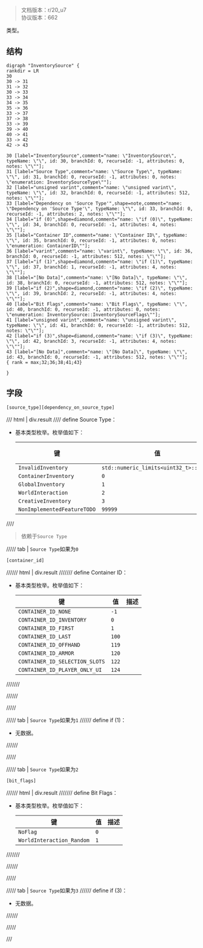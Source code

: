 # <!-- md:samp InventorySource -->

> 文档版本：r/20_u7<br/>协议版本：662

<!-- md:samp InventorySource -->类型。

## 结构

```viz
digraph "InventorySource" {
rankdir = LR
30
30 -> 31
31 -> 32
30 -> 33
33 -> 34
34 -> 35
35 -> 36
33 -> 37
37 -> 38
33 -> 39
39 -> 40
40 -> 41
33 -> 42
42 -> 43

30 [label="InventorySource",comment="name: \"InventorySource\", typeName: \"\", id: 30, branchId: 0, recurseId: -1, attributes: 0, notes: \"\""];
31 [label="Source Type",comment="name: \"Source Type\", typeName: \"\", id: 31, branchId: 0, recurseId: -1, attributes: 0, notes: \"enumeration: InventorySourceType\""];
32 [label="unsigned varint",comment="name: \"unsigned varint\", typeName: \"\", id: 32, branchId: 0, recurseId: -1, attributes: 512, notes: \"\""];
33 [label="Dependency on 'Source Type'",shape=note,comment="name: \"Dependency on 'Source Type'\", typeName: \"\", id: 33, branchId: 0, recurseId: -1, attributes: 2, notes: \"\""];
34 [label="if (0)",shape=diamond,comment="name: \"if (0)\", typeName: \"\", id: 34, branchId: 0, recurseId: -1, attributes: 4, notes: \"\""];
35 [label="Container ID",comment="name: \"Container ID\", typeName: \"\", id: 35, branchId: 0, recurseId: -1, attributes: 0, notes: \"enumeration: ContainerID\""];
36 [label="varint",comment="name: \"varint\", typeName: \"\", id: 36, branchId: 0, recurseId: -1, attributes: 512, notes: \"\""];
37 [label="if (1)",shape=diamond,comment="name: \"if (1)\", typeName: \"\", id: 37, branchId: 1, recurseId: -1, attributes: 4, notes: \"\""];
38 [label="[No Data]",comment="name: \"[No Data]\", typeName: \"\", id: 38, branchId: 0, recurseId: -1, attributes: 512, notes: \"\""];
39 [label="if (2)",shape=diamond,comment="name: \"if (2)\", typeName: \"\", id: 39, branchId: 2, recurseId: -1, attributes: 4, notes: \"\""];
40 [label="Bit Flags",comment="name: \"Bit Flags\", typeName: \"\", id: 40, branchId: 0, recurseId: -1, attributes: 0, notes: \"enumeration: InventorySource::InventorySourceFlags\""];
41 [label="unsigned varint",comment="name: \"unsigned varint\", typeName: \"\", id: 41, branchId: 0, recurseId: -1, attributes: 512, notes: \"\""];
42 [label="if (3)",shape=diamond,comment="name: \"if (3)\", typeName: \"\", id: 42, branchId: 3, recurseId: -1, attributes: 4, notes: \"\""];
43 [label="[No Data]",comment="name: \"[No Data]\", typeName: \"\", id: 43, branchId: 0, recurseId: -1, attributes: 512, notes: \"\""];
{ rank = max;32;36;38;41;43}

}

```

## 字段

```title='InventorySource'
[source_type][dependency_on_source_type]
```

/// html | div.result
//// define
Source Type：<!-- md:samp unsigned varint -->

- 基本类型枚举。枚举值如下：

  |键|值|描述|
  |---|---|---|
  |`InvalidInventory`|`std::numeric_limits<uint32_t>::max()`||
  |`ContainerInventory`|`0`||
  |`GlobalInventory`|`1`||
  |`WorldInteraction`|`2`||
  |`CreativeInventory`|`3`||
  |`NonImplementedFeatureTODO`|`99999`||



////
> 依赖于`Source Type`

///// tab | `Source Type`如果为`0`
```title='if (0)'
[container_id]
```

////// html | div.result
/////// define
Container ID：<!-- md:samp varint -->

- 基本类型枚举。枚举值如下：

  |键|值|描述|
  |---|---|---|
  |`CONTAINER_ID_NONE`|`-1`||
  |`CONTAINER_ID_INVENTORY`|`0`||
  |`CONTAINER_ID_FIRST`|`1`||
  |`CONTAINER_ID_LAST`|`100`||
  |`CONTAINER_ID_OFFHAND`|`119`||
  |`CONTAINER_ID_ARMOR`|`120`||
  |`CONTAINER_ID_SELECTION_SLOTS`|`122`||
  |`CONTAINER_ID_PLAYER_ONLY_UI`|`124`||



///////

//////

/////

///// tab | `Source Type`如果为`1`
////// define
if (1)：<!-- md:samp [No Data] -->

- 无数据。


//////

/////

///// tab | `Source Type`如果为`2`
```title='if (2)'
[bit_flags]
```

////// html | div.result
/////// define
Bit Flags：<!-- md:samp unsigned varint -->

- 基本类型枚举。枚举值如下：

  |键|值|描述|
  |---|---|---|
  |`NoFlag`|`0`||
  |`WorldInteraction_Random`|`1`||



///////

//////

/////

///// tab | `Source Type`如果为`3`
////// define
if (3)：<!-- md:samp [No Data] -->

- 无数据。


//////

/////

///

